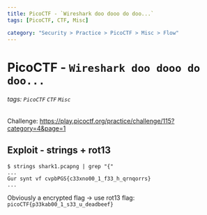```yaml
---
title: PicoCTF - `Wireshark doo dooo do doo...`
tags: [PicoCTF, CTF, Misc]

category: "Security > Practice > PicoCTF > Misc > Flow"
---
```


# PicoCTF - `Wireshark doo dooo do doo...`
###### tags: `PicoCTF` `CTF` `Misc`
Challenge: https://play.picoctf.org/practice/challenge/115?category=4&page=1


## Exploit - strings + rot13
```bash!
$ strings shark1.pcapng | grep "{"
...
Gur synt vf cvpbPGS{c33xno00_1_f33_h_qrnqorrs}
...
```
Obviously a encrypted flag $\to$ use rot13
flag: `picoCTF{p33kab00_1_s33_u_deadbeef}`
